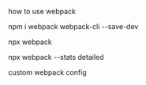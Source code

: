 how to use webpack

npm i webpack webpack-cli --save-dev

npx webpack

npx webpack --stats detailed

custom webpack config
